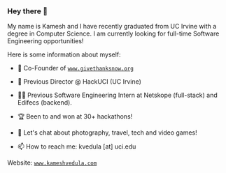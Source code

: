 ### Hey there 👋

<!--
**kvedula/kvedula** is a ✨ _special_ ✨ repository because its `README.md` (this file) appears on your GitHub profile.

Here are some ideas to get you started:
-->
My name is Kamesh and I have recently graduated from UC Irvine with a degree in Computer Science. I am currently looking for full-time Software Engineering opportunities!

Here is some information about myself:

- 🎁 Co-Founder of [`www.givethanksnow.org`](https://www.givethanksnow.org/)
- 🐜 Previous Director @ HackUCI (UC Irvine)
- 👨‍💻 Previous Software Engineering Intern at Netskope (full-stack) and Edifecs (backend).
- 🏆 Been to and won at 30+ hackathons!
- 💬 Let's chat about photography, travel, tech and video games!

- 📫 How to reach me: kvedula [at] uci.edu

Website: [`www.kameshvedula.com`](https://www.kameshvedula.com/)


